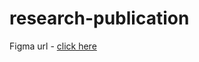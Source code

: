 # research-publication

Figma url - [click here](https://www.figma.com/design/14jSC9UgHqAqGoKu1B6SMg/publication_ui?node-id=0-1&t=dvYC01aqdMNaMAVM-1)
